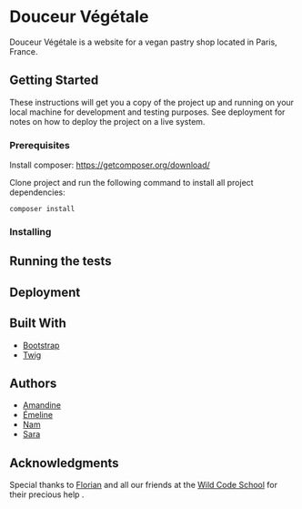 # Douceur Végétale

Douceur Végétale is a website for a vegan pastry shop located in Paris, France.

## Getting Started

These instructions will get you a copy of the project up and running on your local machine for development and testing purposes. See deployment for notes on how to deploy the project on a live system.

### Prerequisites

Install composer: https://getcomposer.org/download/

Clone project and run the following command to install all project dependencies:

```
composer install
```

### Installing


## Running the tests


## Deployment


## Built With

* [Bootstrap](http://getbootstrap.com/)
* [Twig](https://twig.symfony.com/)

## Authors

* [Amandine](https://github.com/amandinedargon)
* [Émeline](https://github.com/emelineap)
* [Nam](https://github.com/namG)
* [Sara](https://github.com/saraclima)

## Acknowledgments

Special thanks to [Florian](https://github.com/florianpdf) and all our friends at the [Wild Code School](https://github.com/WildCodeSchool) for their precious help .


